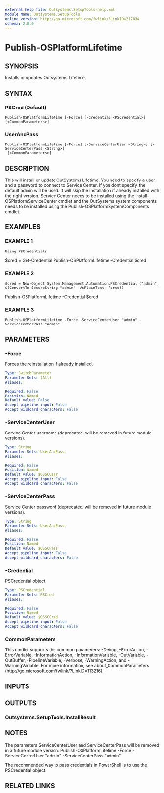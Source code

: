 ```yaml
---
external help file: OutSystems.SetupTools-help.xml
Module Name: Outsystems.SetupTools
online version: http://go.microsoft.com/fwlink/?LinkID=217034
schema: 2.0.0
---
```


# Publish-OSPlatformLifetime

## SYNOPSIS
Installs or updates Outsystems Lifetime.

## SYNTAX

### PSCred (Default)
```
Publish-OSPlatformLifetime [-Force] [-Credential <PSCredential>] [<CommonParameters>]
```

### UserAndPass
```
Publish-OSPlatformLifetime [-Force] [-ServiceCenterUser <String>] [-ServiceCenterPass <String>]
 [<CommonParameters>]
```

## DESCRIPTION
This will install or update OutSystems Lifetime.
You need to specify a user and a password to connect to Service Center.
If you dont specify, the default admin will be used.
It will skip the installation if already installed with the right version.
Service Center needs to be installed using the Install-OSPlatformServiceCenter cmdlet and the OutSystems system components needs to be installed using the Publish-OSPlatformSystemComponents cmdlet.

## EXAMPLES

### EXAMPLE 1
```
Using PSCredentials
```

$cred = Get-Credential
Publish-OSPlatformLifetime -Credential $cred

### EXAMPLE 2
```
$cred = New-Object System.Management.Automation.PSCredential ("admin", $(ConvertTo-SecureString "admin" -AsPlainText -Force))
```

Publish-OSPlatformLifetime -Credential $cred

### EXAMPLE 3
```
Publish-OSPlatformLifetime -Force -ServiceCenterUser "admin" -ServiceCenterPass "admin"
```

## PARAMETERS

### -Force
Forces the reinstallation if already installed.

```yaml
Type: SwitchParameter
Parameter Sets: (All)
Aliases:

Required: False
Position: Named
Default value: False
Accept pipeline input: False
Accept wildcard characters: False
```

### -ServiceCenterUser
Service Center username (deprecated.
will be removed in future module versions).

```yaml
Type: String
Parameter Sets: UserAndPass
Aliases:

Required: False
Position: Named
Default value: $OSSCUser
Accept pipeline input: False
Accept wildcard characters: False
```

### -ServiceCenterPass
Service Center password (deprecated.
will be removed in future module versions).

```yaml
Type: String
Parameter Sets: UserAndPass
Aliases:

Required: False
Position: Named
Default value: $OSSCPass
Accept pipeline input: False
Accept wildcard characters: False
```

### -Credential
PSCredential object.

```yaml
Type: PSCredential
Parameter Sets: PSCred
Aliases:

Required: False
Position: Named
Default value: $OSSCCred
Accept pipeline input: False
Accept wildcard characters: False
```

### CommonParameters
This cmdlet supports the common parameters: -Debug, -ErrorAction, -ErrorVariable, -InformationAction, -InformationVariable, -OutVariable, -OutBuffer, -PipelineVariable, -Verbose, -WarningAction, and -WarningVariable.
For more information, see about_CommonParameters (http://go.microsoft.com/fwlink/?LinkID=113216).

## INPUTS

## OUTPUTS

### Outsystems.SetupTools.InstallResult

## NOTES
The parameters ServiceCenterUser and ServiceCenterPass will be removed in a future module version.
Publish-OSPlatformLifetime -Force -ServiceCenterUser "admin" -ServiceCenterPass "admin"

The recommended way to pass credentials in PowerShell is to use the PSCredential object.

## RELATED LINKS
